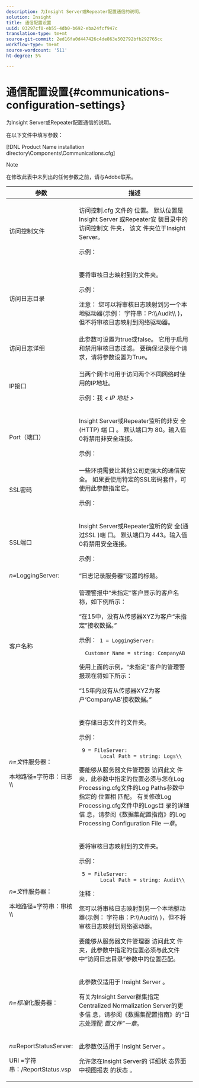 ```yaml
---
description: 为Insight Server或Repeater配置通信的说明。
solution: Insight
title: 通信配置设置
uuid: 03297cf0-eb55-4db0-b692-eba24fcf947c
translation-type: tm+mt
source-git-commit: 2ed16fa0d447426c4de863e502792bfb292765cc
workflow-type: tm+mt
source-wordcount: '511'
ht-degree: 5%

---
```



# 通信配置设置{#communications-configuration-settings}

为Insight Server或Repeater配置通信的说明。

在以下文件中填写参数：

[!DNL Product Name installation directory\Components\Communications.cfg]

>[!NOTE]
>
>在修改此表中未列出的任何参数之前，请与Adobe联系。

<table id="table_C87F1150E53548F484A8C0CFE91F1079"> 
 <thead> 
  <tr> 
   <th colname="col1" class="entry"> 参数 </th> 
   <th colname="col2" class="entry"> 描述 </th> 
  </tr> 
 </thead>
 <tbody> 
  <tr> 
   <td colname="col1"> 访问控制文件 </td> 
   <td colname="col2"> <p>访问控制.cfg <span class="filepath"> 文件的 </span> 位置。 默认位置是Insight Server <span class="filepath"> 或Repeater安 </span> 装目录中的 <span class="keyword"> 访问控制文 </span> 件夹， <span class="wintitle"> 该文 </span> 件夹位于Insight Server。 </p> <p>示例： <filepath></filepath> </p> </td> 
  </tr> 
  <tr> 
   <td colname="col1"> 访问日志目录 </td> 
   <td colname="col2"> <p>要将审核日志映射到的文件夹。 </p> <p>示例： <filepath></filepath> </p> <p> <p>注意： 您可以将审核日志映射到另一个本地驱动器(示例： <span class="filepath"> 字符串：P:\\Audit\\ </span>)，但不将审核日志映射到网络驱动器。 </p> </p> </td> 
  </tr> 
  <tr> 
   <td colname="col1"> 访问日志详细 </td> 
   <td colname="col2"> 此参数可设置为true或false。 它用于启用和禁用审核日志过滤。 要确保记录每个请求，请将参数设置为True。 </td> 
  </tr> 
  <tr> 
   <td colname="col1"> IP接口 </td> 
   <td colname="col2"> <p>当两个网卡可用于访问两个不同网络时使用的IP地址。 </p> <p>示例：我 <filepath></filepath><i>&lt; <span class="filepath"> IP 地址 </span>&gt;</i> </p> </td> 
  </tr> 
  <tr> 
   <td colname="col1"> Port（端口） </td> 
   <td colname="col2"> <p>Insight Server或Repeater监听的非安 <span class="keyword"> 全(HTTP) </span> 端 <span class="wintitle"> 口 </span> 。 默认端口为 80。输入值0将禁用非安全连接。 </p> <p>示例： <filepath></filepath> </p> </td> 
  </tr> 
  <tr> 
   <td colname="col1"> SSL密码 </td> 
   <td colname="col2"> 一些环境需要比其他公司更强大的通信安全。 如果要使用特定的SSL密码套件，可使用此参数指定它。 <p>示例： <filepath></filepath> </p> </td> 
  </tr> 
  <tr> 
   <td colname="col1"> SSL端口 </td> 
   <td colname="col2"> <p>Insight Server或Repeater监听的安 <span class="keyword"> 全(通 </span> 过SSL <span class="wintitle"> )端 </span> 口。 默认端口为 443。输入值0将禁用安全连接。 </p> <p>示例：<span class="filepath"></span> </p> <filepath></filepath> </td> 
  </tr> 
  <tr> 
   <td colname="col1"> <i>n=</i>LoggingServer: </td> 
   <td colname="col2"> “日志记录服务器”设置的标题。 </td> 
  </tr> 
  <tr> 
   <td colname="col1"> 客户名称 </td> 
   <td colname="col2"> <p>管理警报中“未指定”客户显示的客户名称，如下例所示： </p> <p>“在15中，没有从传感器XYZ为客户“未指定”接收数据。” </p> <p>示例：<code> 1&nbsp;=&nbsp;LoggingServer:&nbsp; 
      &nbsp;&nbsp;Customer&nbsp;Name&nbsp;=&nbsp;string:&nbsp;CompanyAB </code> </p> <p>使用上面的示例，“未指定”客户的管理警报现在将如下所示： </p> <p>“15年内没有从传感器XYZ为客户‘CompanyAB’接收数据。” </p> </td> 
  </tr> 
  <tr> 
   <td colname="col1"> <p> <i>n=文</i>件服务器： </p> <p> 本地路径=字符串：日志\\ </p> </td> 
   <td colname="col2"> <p>要存储日志文件的文件夹。 </p> <p>示例： </p> <code> 9&nbsp;=&nbsp;FileServer:&nbsp; 
     &nbsp;&nbsp;Local&nbsp;Path&nbsp;=&nbsp;string:&nbsp;Logs\\ </code> <p>要能够从服务器文件管理器 <span class="wintitle"> 访问此文 </span>件夹，此参数中指定的位置必须与您在Log Processing.cfg文件的Log Paths参数中指定的 <span class="filepath"> 位置相 </span> 匹配。 有关修改Log Processing.cfg文件中的Logs目 <span class="filepath"> 录的详细信 </span> 息，请参阅《数据集配置指南》的Log Processing Configuration File <i>一章</i>。 </p> </td> 
  </tr> 
  <tr> 
   <td colname="col1"> <p> <i>n=文</i>件服务器： </p> <p> 本地路径=字符串：审核\\ </p> </td> 
   <td colname="col2"> <p>要将审核日志映射到的文件夹。 </p> <p>示例： </p> <code> 5&nbsp;=&nbsp;FileServer:&nbsp; 
     &nbsp;&nbsp;Local&nbsp;Path&nbsp;=&nbsp;string:&nbsp;Audit\\ </code> <p>注释：  <p>您可以将审核日志映射到另一个本地驱动器(示例： <span class="filepath"> 字符串：P:\\Audit\\ </span>)，但不将审核日志映射到网络驱动器。 </p> <p>要能够从服务器文件管理器 <span class="wintitle"> 访问此文 </span>件夹，此参数中指定的位置必须与此文件中“访问日志目录”参数中的位置匹配。 </p> </p> </td> 
  </tr> 
  <tr> 
   <td colname="col1"> <i>n=标准</i>化服务器： </td> 
   <td colname="col2"> <p>此参数仅适用于 <span class="keyword"> Insight Server </span>。 </p> <p>有关为Insight Server群集指定Centralized Normalization Server的更 <span class="keyword"> 多信 </span> 息，请参阅《数据集配置指南》的“日志处理配 <i>置文件”一章</i>。 </p> </td> 
  </tr> 
  <tr> 
   <td colname="col1"> <p> <i>n=</i>ReportStatusServer: </p> <p> URI =字符串：/ReportStatus.vsp </p> </td> 
   <td colname="col2"> <p>此参数仅适用于 <span class="keyword"> Insight Server </span>。 </p> <p>允许您在Insight Server的 <span class="keyword"> 详细状 </span> 态界面中视图报表 <span class="keyword"> 的状态 </span>。 </p> </td> 
  </tr> 
 </tbody> 
</table>
